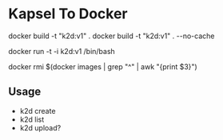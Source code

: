 # Kapsel To Docker

docker build -t "k2d:v1" .
docker build -t "k2d:v1" . --no-cache

docker run -t -i  k2d:v1 /bin/bash


docker rmi $(docker images | grep "^<none>" | awk "{print $3}")



## Usage

- k2d create <KAPSEL DIR>
- k2d list
- k2d upload?
